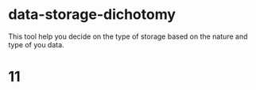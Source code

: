 data-storage-dichotomy
======================

This tool help you decide on the type of storage based on the nature and type of you data.

# 11